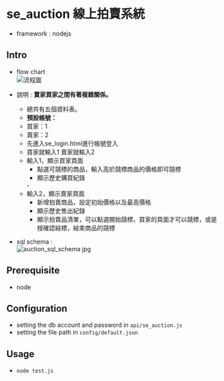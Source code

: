 # se_auction 線上拍賣系統
  - framework : nodejs

## Intro

- flow chart
  <br/>
  ![流程圖](https://user-images.githubusercontent.com/100771005/204227158-e5edc1e4-333b-46a1-aca4-b8522cca9768.png)
  
- 說明 : <b>賣家買家之間有著複雜關係。</b>
  - 總共有五個資料表。
  - <b>預設帳號：</b>
  - 買家：1
  - 賣家：2
  <ul>
  <li>先進入se_login.html進行帳號登入</li>
  <li>買家就輸入1 賣家就輸入2</li>
  <li>輸入1，顯示買家頁面 
  <ul>
    <li>點選可競標的商品，輸入高於競標商品的價格即可競標</li>
    <li>顯示歷史購買紀錄</li>
  </ul>
  </li>
  - <li>輸入2，顯示賣家頁面
  <ul>
    <li>新增拍賣商品，設定初始價格以及最高價格</li>
    <li>顯示歷史售出紀錄</li>
    <li>顯示拍賣品清單，可以點選開始競標，買家的頁面才可以競標，或是按確認結標，結束商品的競標</li>
  </ul>
  </li>
  </ul>

- sql schema :
  <br/>
  ![auction_sql_schema jpg](https://user-images.githubusercontent.com/96759292/203079936-0d7d37c5-0b07-460b-859f-453ce033d404.jpg)

## Prerequisite

- node

## Configuration

- setting the db account and password in `api/se_auction.js`
- setting the file path in `config/default.json`

## Usage 

  - `node test.js`
  

  

  
  
  
  


